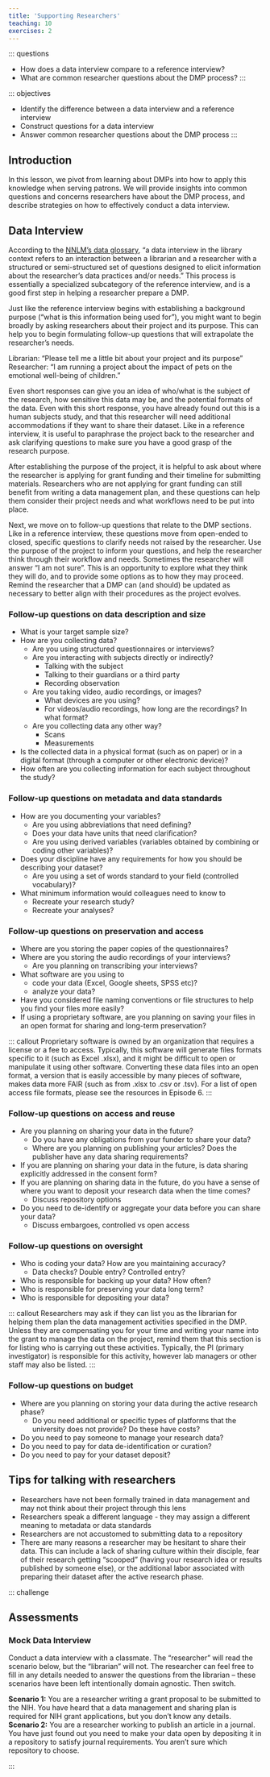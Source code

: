```yaml
---
title: 'Supporting Researchers'
teaching: 10
exercises: 2
---
```


::: questions
- How does a data interview compare to a reference interview?
- What are common researcher questions about the DMP process?
:::

::: objectives
- Identify the difference between a data interview and a reference interview
- Construct questions for a data interview
- Answer common researcher questions about the DMP process
:::

## Introduction
In this lesson, we pivot from learning about DMPs into how to apply this knowledge when serving patrons. We will provide insights into common questions and concerns researchers have about the DMP process, and describe strategies on how to effectively conduct a data interview.

## Data Interview
According to the [NNLM’s data glossary](https://www.nnlm.gov/guides/data-glossary/data-interview), “a data interview in the library context refers to an interaction between a librarian and a researcher with a structured or semi-structured set of questions designed to elicit information about the researcher’s data practices and/or needs.” 
This process is essentially a specialized subcategory of the reference interview, and is a good first step in helping a researcher prepare a DMP.

Just like the reference interview begins with establishing a background purpose (“what is this information being used for”), you might want to begin broadly by asking researchers about their project and its purpose. This can help you to begin formulating follow-up questions that will extrapolate the researcher’s needs.

Librarian: “Please tell me a little bit about your project and its purpose”
Researcher: “I am running a project about the impact of pets on the emotional well-being of children.”

Even short responses can give you an idea of who/what is the subject of the research, how sensitive this data may be, and the potential formats of the data. Even with this short response, you have already found out this is a human subjects study, and that this researcher will need additional accommodations if they want to share their dataset. Like in a reference interview, it is useful to paraphrase the project back to the researcher and ask clarifying questions to make sure you have a good grasp of the research purpose.

After establishing the purpose of the project, it is helpful to ask about where the researcher is applying for grant funding and their timeline for submitting materials. Researchers who are not applying for grant funding can still benefit from writing a data management plan, and these questions can help them consider their project needs and what workflows need to be put into place.

Next, we move on to follow-up questions that relate to the DMP sections. Like in a reference interview, these questions move from open-ended to closed, specific questions to clarify needs not raised by the researcher. Use the purpose of the project to inform your questions, and help the researcher think through their workflow and needs. Sometimes the researcher will answer “I am not sure”. This is an opportunity to explore what they think they will do, and to provide some options as to how they may proceed. Remind the researcher that a DMP can (and should) be updated as necessary to better align with their procedures as the project evolves. 

### Follow-up questions on data description and size

- What is your target sample size?
- How are you collecting data?
  - Are you using structured questionnaires or interviews?
  - Are you interacting with subjects directly or indirectly?
    - Talking with the subject
    - Talking to their guardians or a third party
    - Recording observation
  - Are you taking video, audio recordings, or images?
    - What devices are you using?
    - For videos/audio recordings, how long are the recordings? In what format?
  - Are you collecting data any other way?
    - Scans
    - Measurements
- Is the collected data in a physical format (such as on paper) or in a digital format (through a computer or other electronic device)?
- How often are you collecting information for each subject throughout the study?

### Follow-up questions on metadata and data standards

- How are you documenting your variables?
    - Are you using abbreviations that need defining?
    - Does your data have units that need clarification?
    - Are you using derived variables (variables obtained by combining or coding other variables)?
- Does your discipline have any requirements for how you should be describing your dataset?
  - Are you using a set of words standard to your field (controlled vocabulary)?
- What minimum information would colleagues need to know to
  - Recreate your research study?
  - Recreate your analyses?

### Follow-up questions on preservation and access
- Where are you storing the paper copies of the questionnaires?
- Where are you storing the audio recordings of your interviews? 
  - Are you planning on transcribing your interviews?
- What software are you using to
  - code your data (Excel, Google sheets, SPSS etc)?
  - analyze your data?
- Have you considered file naming conventions or file structures to help you find your files more easily?
- If using a proprietary software, are you planning on saving your files in an open format for sharing and long-term preservation?

::: callout
Proprietary software is owned by an organization that requires a license or a fee to access. Typically, this software will generate files formats specific to it (such as Excel .xlsx), and it might be difficult to open or manipulate it using other software. Converting these data files into an open format, a version that is easily accessible by many pieces of software, makes data more FAIR (such as from .xlsx to .csv or .tsv). For a list of open access file formats, please see the resources in Episode 6. 
:::

### Follow-up questions on access and reuse
- Are you planning on sharing your data in the future?
    - Do you have any obligations from your funder to share your data?
    - Where are you planning on publishing your articles? Does the publisher have any data sharing requirements?
- If you are planning on sharing your data in the future, is data sharing explicitly addressed in the consent form?
- If you are planning on sharing data in the future, do you have a sense of where you want to deposit your research data when the time comes?
  - Discuss repository options
- Do you need to de-identify or aggregate your data before you can share your data?
  - Discuss embargoes, controlled vs open access

### Follow-up questions on oversight
- Who is coding your data? How are you maintaining accuracy?
    - Data checks? Double entry? Controlled entry?
- Who is responsible for backing up your data? How often?
- Who is responsible for preserving your data long term?
- Who is responsible for depositing your data?

::: callout
Researchers may ask if they can list you as the librarian for helping them plan the data management activities specified in the DMP. Unless they are compensating you for your time and writing your name into the grant to manage the data on the project, remind them that this section is for listing who is carrying out these activities. Typically, the PI (primary investigator) is responsible for this activity, however lab managers or other staff may also be listed.
:::

### Follow-up questions on budget

- Where are you planning on storing your data during the active research phase?
  - Do you need additional or specific types of platforms that the university does not provide? Do these have costs?
- Do you need to pay someone to manage your research data?
- Do you need to pay for data de-identification or curation?
- Do you need to pay for your dataset deposit?

## Tips for talking with researchers
- Researchers have not been formally trained in data management and may not think about their project through this lens
- Researchers speak a different language - they may assign a different meaning to metadata or data standards 
- Researchers are not accustomed to submitting data to a repository
- There are many reasons a researcher may be hesitant to share their data. This can include a lack of sharing culture within their disciple, fear of their research getting “scooped” (having your research idea or results published by someone else), or the additional labor associated with preparing their dataset after the active research phase.

::: challenge

## Assessments

### Mock Data Interview

Conduct a data interview with a classmate. The “researcher” will read the scenario below, but the “librarian” will not. The researcher can feel free to fill in any details needed to answer the questions from the librarian – these scenarios have been left intentionally domain agnostic. Then switch.


**Scenario 1:** You are a researcher writing a grant proposal to be submitted to the NIH. You have heard that a data management and sharing plan is required for NIH grant applications, but you don’t know any details.\
**Scenario 2:** You are a researcher working to publish an article in a journal. You have just found out you need to make your data open by depositing it in a repository to satisfy journal requirements. You aren’t sure which repository to choose.

:::

